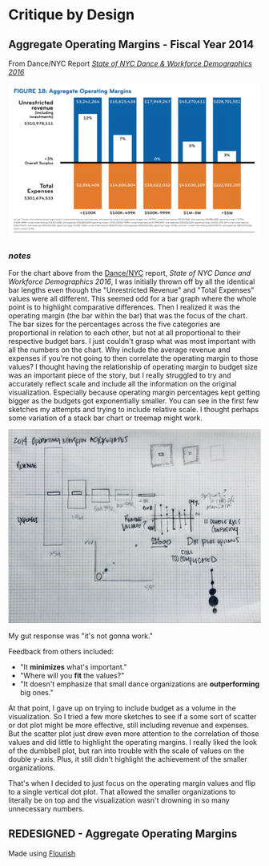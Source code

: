 # Critique by Design

## Aggregate Operating Margins - Fiscal Year 2014
From Dance/NYC Report [*State of NYC Dance & Workforce Demographics 2016*](https://culturaldata.org/media/1452/state-of-nyc-dance-and-workforce-demographics-online-version.pdf)

![](AboutMePics/OMscreenshot.png)

### *notes*
For the chart above from the [Dance/NYC](https://culturaldata.org/media/1452/state-of-nyc-dance-and-workforce-demographics-online-version.pdf) report, *State of NYC Dance and Workforce Demographics 2016*, I was initially thrown off by all the identical bar lengths even though the "Unrestricted Revenue" and "Total Expenses" values were all different. This seemed odd for a bar graph where the whole point is to highlight comparative differences. Then I realized it was the operating margin (the bar within the bar) that was the focus of the chart. The bar sizes for the percentages across the five categories are proportional in relation to each other, but not at all proportional to their respective budget bars. I just couldn't grasp what was most important with all the numbers on the chart. Why include the average revenue and expenses if you’re not going to then correlate the operating margin to those values? I thought having the relationship of operating margin to budget size was an important piece of the story, but I really struggled to try and accurately reflect scale and include all the information on the original visualization. Especially because operating margin percentages kept getting bigger as the budgets got exponentially smaller. You can see in the first few sketches my attempts and trying to include relative scale. I thought perhaps some variation of a stack bar chart or treemap might work.

![](AboutMePics/Sketch_3:4.JPG)

My gut response was "it's not gonna work."

Feedback from others included:
* "It **minimizes** what's important."
* "Where will you **fit** the values?"
* "It doesn't emphasize that small dance organizations are **outperforming** big ones."

At that point, I gave up on trying to include budget as a volume in the visualization. So I tried a few more sketches to see if a some sort of scatter or dot plot might be more effective, still including revenue and expenses. But the scatter plot just drew even more attention to the correlation of those values and did little to highlight the operating margins. I really liked the look of the dumbbell plot, but ran into trouble with the scale of values on the double y-axis. Plus, it still didn't highlight the achievement of the smaller organizations. 

That's when I decided to just focus on the operating margin values and flip to a single vertical dot plot. That allowed the smaller organizations to literally be on top and the visualization wasn't drowning in so many unnecessary numbers.



## REDESIGNED - Aggregate Operating Margins
Made using [Flourish](https://flourish.studio/)

<div class="flourish-embed flourish-scatter" data-src="visualisation/4384351"><script src="https://public.flourish.studio/resources/embed.js"></script></div>
